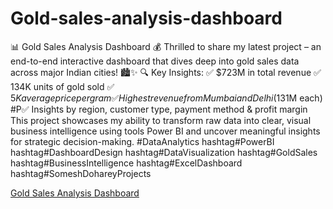 # Gold-sales-analysis-dashboard
📊 Gold Sales Analysis Dashboard 💰  Thrilled to share my latest project – an end-to-end interactive dashboard that dives deep into gold sales data across major Indian cities! 🏙️✨ 🔍 Key Insights: ✅ $723M in total revenue  ✅ 134K units of gold sold  ✅ $5K average price per gram  ✅ Highest revenue from Mumbai and Delhi ($131M each) #P✅ Insights by region, customer type, payment method & profit margin
This project showcases my ability to transform raw data into clear, visual business intelligence using tools Power BI and uncover meaningful insights for strategic decision-making.
#DataAnalytics hashtag#PowerBI hashtag#DashboardDesign hashtag#DataVisualization hashtag#GoldSales hashtag#BusinessIntelligence hashtag#ExcelDashboard hashtag#SomeshDohareyProjects

[Gold Sales Analysis Dashboard](https://github.com/Someshdhr08/Gold-sales-analysis-dashboard/blob/main/GOLD%20SALES%20ANALYSIS.pbix)
